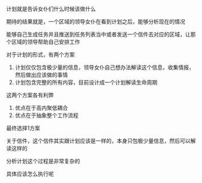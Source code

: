 计划就是告诉女仆们什么时候该做什么

期待的结果就是，一个区域的领导女仆在看到计划之后，能够分析现在的情况

能够自己生成任务并且推送到任务列表当中或者发送一个信件去对应的区域，让那个区域的领导帮助自己安排工作

对于计划的形式，有两个方案
1. 计划仅仅包含极少量的信息，领导女仆自己想办法解读这个信息，收集情报，然后做出应该做的事情
2. 计划包含完整的所有内容，目前设计成一个计划解读生命周期

这两个方案各有利弊
1. 优点在于高内聚低耦合
2. 优点在于抽象整个工作流程

最终选择1方案

关于信件，这个信件其实跟计划应该是一样的，本身只包极少量信息，然后可以解读这样的

分析计划这个过程是非常复杂的

具体应该怎么执行呢

